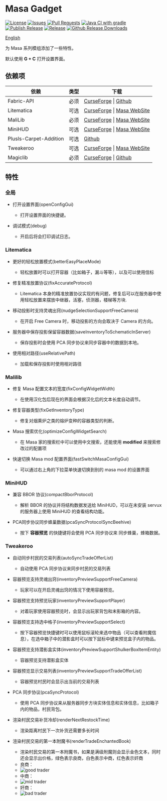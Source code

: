 # Masa Gadget

[![License](https://img.shields.io/github/license/plusls/MasaGadget?style=flat-square)](https://github.com/plusls/MasaGadget/blob/main/LICENSE)
[![Issues](https://img.shields.io/github/issues/plusls/MasaGadget?style=flat-square)](https://github.com/plusls/MasaGadget/issues)
[![Pull Requests](https://img.shields.io/github/issues-pr/plusls/MasaGadget?style=flat-square)](https://github.com/plusls/MasaGadget/pulls)
[![Java CI with gradle](https://img.shields.io/github/workflow/status/plusls/MasaGadget/build?label=Build&style=flat-square)](https://github.com/plusls/MasaGadget/actions/workflows/build.yml)
[![Publish Release](https://img.shields.io/github/workflow/status/plusls/MasaGadget/Publish%20Release?label=Publish%20Release&style=flat-square)](https://github.com/plusls/MasaGadget/actions/workflows/publish.yml)
[![Release](https://img.shields.io/github/v/release/plusls/MasaGadget?include_prereleases&style=flat-square)](https://github.com/plusls/MasaGadget/releases)
[![Github Release Downloads](https://img.shields.io/github/downloads/plusls/MasaGadget/total?label=Github%20Release%20Downloads&style=flat-square)](https://github.com/plusls/MasaGadget/releases)

[English](./README_EN.md)

为 Masa 系列模组添加了一些特性。

默认使用 **G + C** 打开设置界面。

## 依赖项

| 依赖                   | 类型 | 下载                                                                                                                                                |
| ---------------------- | ---- | --------------------------------------------------------------------------------------------------------------------------------------------------- |
| Fabric-API             | 必须 | [CurseForge](https://www.curseforge.com/minecraft/mc-mods/fabric-api) &#124; [Github](https://github.com/FabricMC/fabric)                           |
| Litematica             | 可选 | [CurseForge](https://www.curseforge.com/minecraft/mc-mods/litematica) &#124; [Masa WebSite](https://masa.dy.fi/mcmods/client_mods/?mod=litematica)  |
| MaliLib                | 必须 | [CurseForge](https://www.curseforge.com/minecraft/mc-mods/malilib) &#124; [Masa WebSite](https://masa.dy.fi/mcmods/client_mods/?mod=malilib)        |
| MiniHUD                | 可选 | [CurseForge](https://www.curseforge.com/minecraft/mc-mods/minihud) &#124; [Masa WebSite](https://masa.dy.fi/mcmods/client_mods/?mod=minihud)        |
| Plusls-Carpet-Addition | 可选 | [Github](https://github.com/plusls/plusls-carpet-addition)                                                                                          |
| Tweakeroo              | 可选 | [CurseForge](https://www.curseforge.com/minecraft/mc-mods/tweakeroo) &#124; [Masa WebSite](https://masa.dy.fi/mcmods/client_mods/?mod=tweakeroo)    |
| Magiclib              | 必须 | [CurseForge](https://www.curseforge.com/minecraft/mc-mods/magiclib) &#124; [Github](https://github.com/Hendrix-Shen/Magiclib)|

## 特性

### 全局

- 打开设置界面(openConfigGui)

    - 打开设置界面的快捷键。

- 调试模式(debug)

    - 开启后将会打印调试日志。

### Litematica

- 更好的轻松放置模式(betterEasyPlaceMode)

    - 轻松放置时可以打开容器（比如箱子，漏斗等等），以及可以使用信标

- 修复精准放置协议(fixAccurateProtocol)

    - Litematica 本身的精准放置协议实现的有问题，修复后可以在服务器中使用轻松放置来摆放中继器，活塞，侦测器，楼梯等方块.

- 移动投影时支持灵魂出窍(nudgeSelectionSupportFreeCamera)

    - 在开启 Free Camera 时，移动投影的方向会取决于 Camera 的方向。

- 服务器中保存投影保留容器数据(saveInventoryToSchematicInServer)

    - 保存投影时会使用 PCA 同步协议来同步容器中的数据到本地。

- 使用相对路径(useRelativePath)

    - 加载和保存投影时使用相对路径

### Malilib

- 修复 Masa 配置文本的宽度(fixConfigWidgetWidth)

    - 在使用汉化包后现在的界面会根据汉化后的文本长度自动调节。

- 修复容器类型(fixGetInventoryType)

    - 修复对烟熏炉之类的熔炉变种的容器类型的判断。

- Masa 搜索优化(optimizeConfigWidgetSearch)

    - 在 Masa 家的搜索栏中可以使用中文搜索，还能使用 **modified** 来搜索修改过的配置项

- 快速切换 Masa mod 配置界面(fastSwitchMasaConfigGui)
  
    - 可以通过右上角的下拉菜单快速切换到别的 masa mod 的设置界面

### MiniHUD

- 兼容 BBOR 协议(compactBborProtocol)

    - 解析 BBOR 的协议并将结构数据发送给 MiniHUD，可以在未安装 servux 的服务器上使用 MiniHUD 的查看结构功能。

- PCA同步协议同步蜂巢数据(pcaSyncProtocolSyncBeehive)

    - 按下 **容器预览** 的快捷键将会使用 PCA 同步协议来 同步蜂巢，蜂箱数据。

### Tweakeroo

- 自动同步村民的交易列表(autoSyncTradeOfferList)

    - 自动使用 PCA 同步协议来同步村民的交易列表

- 容器预览支持灵魂出窍(inventoryPreviewSupportFreeCamera)

    - 玩家可以在开启灵魂出窍的情况下使用容器预览。

- 容器预览支持预览玩家(inventoryPreviewSupportPlayer)

    - 对着玩家使用容器预览时，会显示出玩家背包和末影箱的内容。

- 容器预览支持选中格子(inventoryPreviewSupportSelect)

    - 按下容器预览快捷键时可以使用鼠标滚轮来选中物品（可以查看附魔信息），在选中箱子中的潜影盒时可以按下鼠标中键来预览盒子内的物品。

- 容器预览支持潜影盒实体(inventoryPreviewSupportShulkerBoxItemEntity)

    - 容器预览支持潜影盒实体

- 容器预览显示交易列表(inventoryPreviewSupportTradeOfferList)

    - 容器预览村民时会显示出当前的交易列表

- PCA 同步协议(pcaSyncProtocol)

    - 使用 PCA 同步协议来从服务器同步方块实体信息和实体信息，比如箱子内的物品，村民背包。

- 渲染村民交易补货冷却(renderNextRestockTime)

  - 渲染距离村民下一次补货还需要多长时间

- 渲染村民交易的第一本附魔书(renderTradeEnchantedBook)

    - 渲染村民交易的第一本附魔书，如果是满级附魔则会显示金色文本，同时还会显示出价格，绿色表示良商，白色表示中商，红色表示奸商
    - 良商：
    - ![good trader](./docs/img/good_trader.png)
    - 中商：
    - ![mid trader](./docs/img/mid_trader.png)
    - 奸商：
    - ![bad trader](./docs/img/bad_trader.png)
